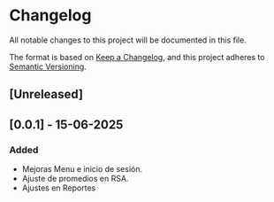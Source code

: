 # Changelog

All notable changes to this project will be documented in this file.

The format is based on [Keep a Changelog](https://keepachangelog.com/en/1.1.0/),
and this project adheres to [Semantic Versioning](https://semver.org/spec/v2.0.0.html).

## [Unreleased]

## [0.0.1] - 15-06-2025

### Added
- Mejoras Menu e inicio de sesión.
- Ajuste de promedios en RSA.
- Ajustes en Reportes
